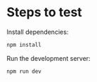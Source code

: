 # Steps to test

Install dependencies:

```bash
npm install
```

Run the development server:

```bash
npm run dev
```
